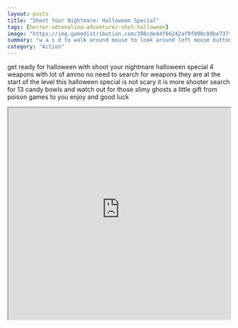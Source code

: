 ```yaml
---
layout: posts
title: "Shoot Your Nightmare: Halloween Special"
tags: [horror-adrenalina-adventurer-shot-halloween]
image: "https://img.gamedistribution.com/398cde44f66242af9f800c89be737f39-512x384.jpeg"
summary: "w a s d to walk around mouse to look around left mouse button to fire right mouse button to aim mouse wheel to change weapons g for grenades r to reload f to pickup items left shift to run left ctrl to crouch x to prone v to melee space to jump"
category: "Action"
---
```


get ready for halloween with shoot your nightmare halloween special 4 weapons with lot of ammo no need to search for weapons they are at the start of the level this halloween special is not scary it is more shooter search for 13 candy bowls and watch out for those slimy ghosts a little gift from poison games to you enjoy and good luck

<iframe width="100%" height="480px;" src="https://html5.gamedistribution.com/398cde44f66242af9f800c89be737f39/"></iframe>